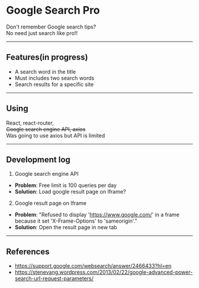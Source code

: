 # Google Search Pro

Don't remember Google search tips?  
No need just search like pro!!

---

## Features(in progress)

- A search word in the title
- Must includes two search words
- Search results for a specific site

---

## Using

React, react-router,  
~~Google search engine API, axios~~  
Was going to use axios but API is limited

---

## Development log

1. Google search engine API

- **Problem**: Free limit is 100 queries per day
- **Solution**: Load google result page on Iframe?

2. Google result page on Iframe

- **Problem**: "Refused to display 'https://www.google.com/' in a frame because it set 'X-Frame-Options' to 'sameorigin'."
- **Solution**: Open the result page in new tab

---

## References

- https://support.google.com/websearch/answer/2466433?hl=en
- https://stenevang.wordpress.com/2013/02/22/google-advanced-power-search-url-request-parameters/
